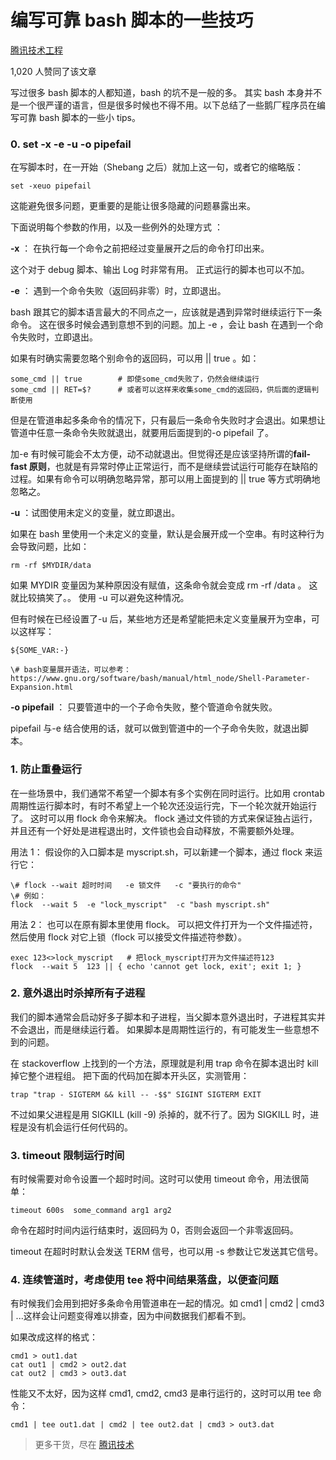 # 编写可靠 bash 脚本的一些技巧

[腾讯技术工程](https://www.zhihu.com/org/teng-xun-ji-zhu-gong-cheng)

1,020 人赞同了该文章

写过很多 bash 脚本的人都知道，bash 的坑不是一般的多。 其实 bash 本身并不是一个很严谨的语言，但是很多时候也不得不用。以下总结了一些鹅厂程序员在编写可靠 bash 脚本的一些小 tips。

### **0. set -x -e -u -o pipefail**

在写脚本时，在一开始（Shebang 之后）就加上这一句，或者它的缩略版：

```text
set -xeuo pipefail
```

这能避免很多问题，更重要的是能让很多隐藏的问题暴露出来。

下面说明每个参数的作用，以及一些例外的处理方式 ：

**-x** ： 在执行每一个命令之前把经过变量展开之后的命令打印出来。

这个对于 debug 脚本、输出 Log 时非常有用。 正式运行的脚本也可以不加。

**-e** ： 遇到一个命令失败（返回码非零）时，立即退出。

bash 跟其它的脚本语言最大的不同点之一，应该就是遇到异常时继续运行下一条命令。 这在很多时候会遇到意想不到的问题。加上 -e ，会让 bash 在遇到一个命令失败时，立即退出。

如果有时确实需要忽略个别命令的返回码，可以用 || true 。如：

```text
some_cmd || true        # 即使some_cmd失败了，仍然会继续运行
some_cmd || RET=$?      # 或者可以这样来收集some_cmd的返回码，供后面的逻辑判断使用
```

但是在管道串起多条命令的情况下，只有最后一条命令失败时才会退出。如果想让管道中任意一条命令失败就退出，就要用后面提到的-o pipefail 了。

加-e 有时候可能会不太方便，动不动就退出。但觉得还是应该坚持所谓的**fail-fast 原则**，也就是有异常时停止正常运行，而不是继续尝试运行可能存在缺陷的过程。如果有命令可以明确忽略异常，那可以用上面提到的 || true 等方式明确地忽略之。

**-u** ：试图使用未定义的变量，就立即退出。

如果在 bash 里使用一个未定义的变量，默认是会展开成一个空串。有时这种行为会导致问题，比如：

```text
rm -rf $MYDIR/data
```

如果 MYDIR 变量因为某种原因没有赋值，这条命令就会变成 rm -rf /data 。 这就比较搞笑了。。 使用 -u 可以避免这种情况。

但有时候在已经设置了-u 后，某些地方还是希望能把未定义变量展开为空串，可以这样写：

```text
${SOME_VAR:-}

\# bash变量展开语法，可以参考：
https://www.gnu.org/software/bash/manual/html_node/Shell-Parameter-Expansion.html
```

**-o pipefail** ： 只要管道中的一个子命令失败，整个管道命令就失败。

pipefail 与-e 结合使用的话，就可以做到管道中的一个子命令失败，就退出脚本。

### **1. 防止重叠运行**

在一些场景中，我们通常不希望一个脚本有多个实例在同时运行。比如用 crontab 周期性运行脚本时，有时不希望上一个轮次还没运行完，下一个轮次就开始运行了。 这时可以用 flock 命令来解决。 flock 通过文件锁的方式来保证独占运行，并且还有一个好处是进程退出时，文件锁也会自动释放，不需要额外处理。

用法 1： 假设你的入口脚本是 myscript.sh，可以新建一个脚本，通过 flock 来运行它：

```text
\# flock --wait 超时时间   -e 锁文件   -c "要执行的命令"
\# 例如：
flock  --wait 5  -e "lock_myscript"  -c "bash myscript.sh"
```

用法 2： 也可以在原有脚本里使用 flock。 可以把文件打开为一个文件描述符，然后使用 flock 对它上锁（flock 可以接受文件描述符参数）。

```text
exec 123<>lock_myscript   # 把lock_myscript打开为文件描述符123
flock  --wait 5  123 || { echo 'cannot get lock, exit'; exit 1; }
```

### **2. 意外退出时杀掉所有子进程**

我们的脚本通常会启动好多子脚本和子进程，当父脚本意外退出时，子进程其实并不会退出，而是继续运行着。 如果脚本是周期性运行的，有可能发生一些意想不到的问题。

在 stackoverflow 上找到的一个方法，原理就是利用 trap 命令在脚本退出时 kill 掉它整个进程组。 把下面的代码加在脚本开头区，实测管用：

```text
trap "trap - SIGTERM && kill -- -$$" SIGINT SIGTERM EXIT
```

不过如果父进程是用 SIGKILL (kill -9) 杀掉的，就不行了。因为 SIGKILL 时，进程是没有机会运行任何代码的。

### **3. timeout 限制运行时间**

有时候需要对命令设置一个超时时间。这时可以使用 timeout 命令，用法很简单：

```text
timeout 600s  some_command arg1 arg2
```

命令在超时时间内运行结束时，返回码为 0，否则会返回一个非零返回码。

timeout 在超时时默认会发送 TERM 信号，也可以用 -s 参数让它发送其它信号。

### **4. 连续管道时，考虑使用 tee 将中间结果落盘，以便查问题**

有时候我们会用到把好多条命令用管道串在一起的情况。如 cmd1 | cmd2 | cmd3 | ...这样会让问题变得难以排查，因为中间数据我们都看不到。

如果改成这样的格式：

```text
cmd1 > out1.dat
cat out1 | cmd2 > out2.dat
cat out2 | cmd3 > out3.dat
```

性能又不太好，因为这样 cmd1, cmd2, cmd3 是串行运行的，这时可以用 tee 命令：

```text
cmd1 | tee out1.dat | cmd2 | tee out2.dat | cmd3 > out3.dat
```

> 更多干货，尽在 [腾讯技术](https://link.zhihu.com/?target=https%3A//space.bilibili.com/451913461)
